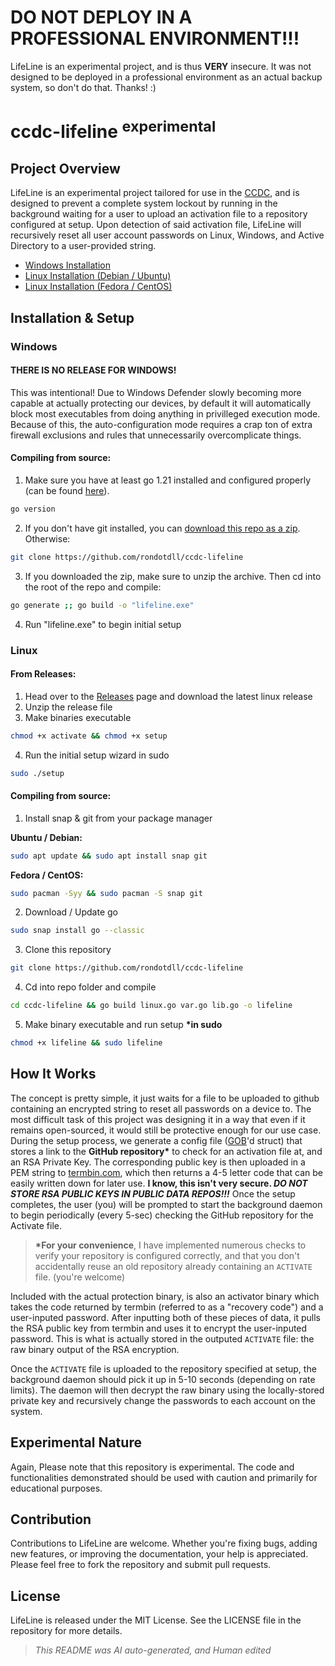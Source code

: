 # DO NOT DEPLOY IN A PROFESSIONAL ENVIRONMENT!!!
LifeLine is an experimental project, and is thus **VERY** insecure. It was not designed to be deployed in a professional environment as an actual backup system, so don't do that. Thanks! :)

# ccdc-lifeline <sup>experimental</sup>
## Project Overview
LifeLine is an experimental project tailored for use in the [CCDC](https://www.nationalccdc.org/), and is designed to prevent a complete system lockout by running in the background waiting for a user to upload an activation file to a repository configured at setup. Upon detection of said activation file, LifeLine will recursively reset all user account passwords on Linux, Windows, and Active Directory to a user-provided string.

* [Windows Installation](#windows)
* [Linux Installation (Debian / Ubuntu)](#linux-debian--ubuntu)
* [Linux Installation (Fedora / CentOS)](#linux-fedora--centos)

## Installation & Setup
### Windows
#### THERE IS NO RELEASE FOR WINDOWS!
This was intentional! Due to Windows Defender slowly becoming more capable at actually protecting our devices, by default it will automatically block most executables from doing anything in privilleged execution mode. Because of this, the auto-configuration mode requires a crap ton of extra firewall exclusions and rules that unnecessarily overcomplicate things.

#### Compiling from source:
1. Make sure you have at least go 1.21 installed and configured properly (can be found [here](https://go.dev/doc/install)).  
```sh
go version
```
2. If you don't have git installed, you can [download this repo as a zip](https://github.com/rondotdll/ccdc-lifeline/archive/refs/heads/main.zip). Otherwise:
```sh
git clone https://github.com/rondotdll/ccdc-lifeline
```
3. If you downloaded the zip, make sure to unzip the archive. Then cd into the root of the repo and compile:
```sh
go generate ;; go build -o "lifeline.exe"
```
4. Run "lifeline.exe" to begin initial setup

### Linux
#### From Releases:
1. Head over to the [Releases](https://github.com/rondotdll/ccdc-lifeline/releases) page and download the latest linux release
2. Unzip the release file
3. Make binaries executable
```sh
chmod +x activate && chmod +x setup
```
4. Run the initial setup wizard in sudo
```sh
sudo ./setup
```

#### Compiling from source:
1. Install snap & git from your package manager 

**Ubuntu / Debian:**
```sh
sudo apt update && sudo apt install snap git
```

**Fedora / CentOS:**
```sh
sudo pacman -Syy && sudo pacman -S snap git
```
2. Download / Update go
```sh
sudo snap install go --classic
```
3. Clone this repository
```sh
git clone https://github.com/rondotdll/ccdc-lifeline
```
4. Cd into repo folder and compile
```sh
cd ccdc-lifeline && go build linux.go var.go lib.go -o lifeline
```
5. Make binary executable and run setup **\*in sudo**
```sh
chmod +x lifeline && sudo lifeline
```


## How It Works
The concept is pretty simple, it just waits for a file to be uploaded to github containing an encrypted string to reset all passwords on a device to. The most difficult task of this project was designing it in a way that even if it remains open-sourced, it would still be protective enough for our use case. During the setup process, we generate a config file ([GOB](https://go.dev/blog/gob)'d struct) that stores a link to the **GitHub repository\*** to check for an activation file at, and an RSA Private Key. The corresponding public key is then uploaded in a PEM string to [termbin.com](https://termbin.com/), which then returns a 4-5 letter code that can be easily written down for later use. **I know, this isn't very secure. __*DO NOT STORE RSA PUBLIC KEYS IN PUBLIC DATA REPOS!!!*__** Once the setup completes, the user (you) will be prompted to start the background daemon to begin periodically (every 5-sec) checking the GitHub repository for the Activate file.
> **\*For your convenience**, I have implemented numerous checks to verify your repository is configured correctly, and that you don't accidentally reuse an old repository already containing an `ACTIVATE` file.
> (you're welcome)

Included with the actual protection binary, is also an activator binary which takes the code returned by termbin (referred to as a "recovery code") and a user-inputed password. After inputting both of these pieces of data, it pulls the RSA public key from termbin and uses it to encrypt the user-inputed password. This is what is actually stored in the outputed `ACTIVATE` file: the raw binary output of the RSA encryption.

Once the `ACTIVATE` file is uploaded to the repository specified at setup, the background daemon should pick it up in 5-10 seconds (depending on rate limits). The daemon will then decrypt the raw binary using the locally-stored private key and recursively change the passwords to each account on the system.

## Experimental Nature
Again, Please note that this repository is experimental. The code and functionalities demonstrated should be used with caution and primarily for educational purposes.

## Contribution
Contributions to LifeLine are welcome. Whether you're fixing bugs, adding new features, or improving the documentation, your help is appreciated. Please feel free to fork the repository and submit pull requests.

## License
LifeLine is released under the MIT License. See the LICENSE file in the repository for more details.

> *This README was AI auto-generated, and Human edited*
